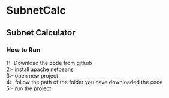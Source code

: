 # SubnetCalc
<h2> Subnet Calculator </h2>

<h3> How to Run</h3>

1:- Download the code from github<br>
2:- install apache netbeans<br>
3:- open new project<br>
4:- follow the path of the folder you have downloaded the code<br>
5:- run the project<br>
